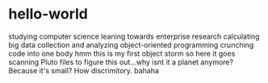 # hello-world
 studying computer science leaning towards enterprise research calculating big data collection and analyzing object-oriented programming crunching code into one body
hmm this is my first object storm so here it goes scanning Pluto files to figure this out...why isnt it a planet anymore? Because it's small? How discrimitory. bahaha
